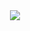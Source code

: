<div id="header" align="center">
<img src="https://media.giphy.com/media/3oKIPu8kvxfwzo5UM8/giphy.gif">
</div>
